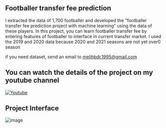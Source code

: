 ## Footballer transfer fee prediction
I extracted the data of 1,700 footballer  and developed the "footballer transfer fee prediction ​project with machine learning" using the data of these players.
In this project, you can learn footballer transfer fee by entering features of footballer to interface in current transfer market. I used the 2019 and 2020 data because 2020 and 2021 seasons are not yet over0 season

if you need dataset, send an email to melihbdr.1995@gmail.com


## You can watch the details of the project on my youtube channel

[<img alt="Youtube" src="https://img.shields.io/badge/Youtube%20-%23FF0000.svg?&style=for-the-badge&logo=YouTube&logoColor=white"/>](https://www.youtube.com/watch?v=wxkamLk6xA0)

## Project Interface

![image](https://user-images.githubusercontent.com/75432070/116829622-52b1ad80-abad-11eb-8f09-b192774cb363.png)

